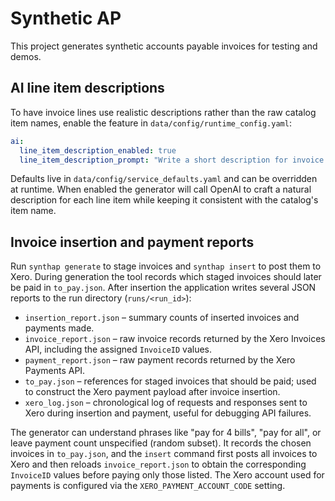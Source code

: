 # Synthetic AP

This project generates synthetic accounts payable invoices for testing and demos.

## AI line item descriptions

To have invoice lines use realistic descriptions rather than the raw catalog item
names, enable the feature in `data/config/runtime_config.yaml`:


```yaml
ai:
  line_item_description_enabled: true
  line_item_description_prompt: "Write a short description for invoice line item '{item_name}'."
```

Defaults live in `data/config/service_defaults.yaml` and can be overridden at
runtime. When enabled the generator will call OpenAI to craft a natural
description for each line item while keeping it consistent with the catalog's
item name.

## Invoice insertion and payment reports

Run `synthap generate` to stage invoices and `synthap insert` to post them to
Xero. During generation the tool records which staged invoices should later be
paid in `to_pay.json`. After insertion the application writes several JSON
reports to the run directory (`runs/<run_id>`):

- `insertion_report.json` – summary counts of inserted invoices and payments
  made.
- `invoice_report.json` – raw invoice records returned by the Xero Invoices
  API, including the assigned `InvoiceID` values.
- `payment_report.json` – raw payment records returned by the Xero Payments
  API.
- `to_pay.json` – references for staged invoices that should be paid; used to
  construct the Xero payment payload after invoice insertion.
- `xero_log.json` – chronological log of requests and responses sent to Xero
  during insertion and payment, useful for debugging API failures.

The generator can understand phrases like "pay for 4 bills", "pay for all", or
leave payment count unspecified (random subset). It records the chosen invoices
in `to_pay.json`, and the `insert` command first posts all invoices to Xero and
then reloads `invoice_report.json` to obtain the corresponding `InvoiceID`
values before paying only those listed. The Xero account used for payments is
configured via the `XERO_PAYMENT_ACCOUNT_CODE` setting.

